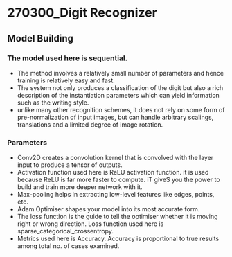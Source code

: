 # 270300_Digit Recognizer

## Model Building

### The model used here is sequential.

* The method involves a relatively small number of parameters and hence training is relatively easy and fast.
* The system not only produces a classification of the digit but also a rich description of the instantiation parameters which can yield information such as the writing style.
* unlike many other recognition schemes, it does not rely on some form of pre-normalization of input images, but can handle arbitrary scalings, translations and a limited degree of image rotation.

### Parameters

* Conv2D creates a convolution kernel that is convolved with the layer input to produce a tensor of outputs.
* Activation function used here is ReLU activation function. it is used because ReLU is far more faster to compute. iT giveS you the power to build and train more deeper network
with it.
* Max-pooling helps in extracting low-level features like edges, points, etc.
* Adam Optimiser shapes your model into its most accurate form.
* The loss function is the guide to tell the optimiser whether it is moving right or wrong direction. Loss function used here is sparse_categorical_crossentropy.
* Metrics used here is Accuracy. Accuracy is proportional to true results among total no. of cases examined.
